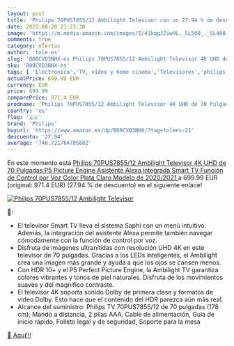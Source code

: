 ```yaml
---
layout: post
title: 'Philips 70PUS7855/12 Ambilight Televisor con un 27.94 % de descuento'
date: 2021-08-20 21:23:30
image: 'https://m.media-amazon.com/images/I/41kqgJZiwHL._SL500_._SL400_.jpg'
comments: true
category: ofertas
author: 'tole.es'
slug: 'B08CVQ3NHX-es Philips 70PUS7855/12 Ambilight Televisor 4K UHD de 70...'
sku: 'B08CVQ3NHX-es'
tags: [ 'Electrónica','TV, vídeo y home cinema','Televisores','philips','smart','televisor','tv', ]
actualPrice: 699.99 EUR
currency: EUR
price: 699.99
comparePrice: 971.4 EUR
prodname: 'Philips 70PUS7855/12 Ambilight Televisor 4K UHD de 70 Pulgadas  P5 Picture Engine  Asistente Alexa integrada  Smart TV  Función de Control por Voz   Color Plata Claro  Modelo de 2020/2021 '
country: 'es'
flag: '🇪🇸'
brand: 'Philips'
buyurl: 'https://www.amazon.es/dp/B08CVQ3NHX/?tag=tolees-21'
descuento: '27.94'
average: '748.721764705882'
---
```


En este momento está [Philips 70PUS7855/12 Ambilight Televisor 4K UHD de 70 Pulgadas  P5 Picture Engine  Asistente Alexa integrada  Smart TV  Función de Control por Voz   Color Plata Claro  Modelo de 2020/2021 ](https://www.amazon.es/dp/B08CVQ3NHX/?tag=tolees-21) a 699.99 EUR (original: 971.4 EUR) (27.94 %  de descuento) en el siguiente enlace!

[![Philips 70PUS7855/12 Ambilight Televisor](https://m.media-amazon.com/images/I/41kqgJZiwHL._SL500_._SL400_.jpg)](https://www.amazon.es/dp/B08CVQ3NHX/?tag=tolees-21)

🔎:

- El televisor Smart TV lleva el sistema Saphi con un menú intuitivo. Además, la integración del asistente Alexa permite también navegar cómodamente con la función de control por voz.
- Disfruta de imágenes ultranítidas con resolución UHD 4K en este televisor de 70 pulgadas. Gracias a los LEDs inteligentes, el Ambilight crea una imagen más grande y ayuda a que los ojos se cansen menos.
- Con HDR 10+ y el P5 Perfect Picture Engine, la Ambilight TV garantiza colores vibrantes y tonos de piel naturales. Disfruta de los movimientos suaves y del magnífico contraste.
- El televisor 4K soporta sonido Dolby de primera clase y formatos de video Dolby. Esto hace que el contenido del HDR parezca aún más real.
- Alcance del suministro: Philips TV 70PUS7855/12 de 70 pulgadas (178 cm); Mando a distancia, 2 pilas AAA, Cable de alimentación, Guía de inicio rápido, Folleto legal y de seguridad, Soporte para la mesa

[🛒 Aquí!!!](https://www.amazon.es/dp/B08CVQ3NHX/?tag=tolees-21)
